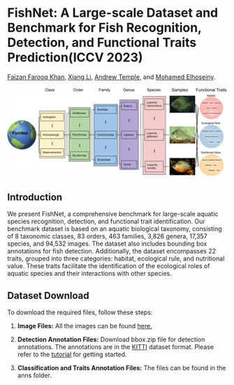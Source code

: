# FishNet: A Large-scale Dataset and Benchmark for Fish Recognition, Detection, and Functional Traits Prediction(ICCV 2023)

[Faizan Farooq Khan](https://faixan-khan.github.io/), [Xiang Li](https://xiangli.ac.cn/), [Andrew Temple](https://reefecology.kaust.edu.sa/people/details/andrew-temple),  and [Mohamed Elhoseiny](https://www.mohamed-elhoseiny.com/). 



[![demo](images/teaser-1.png)](https://fishnet-2023.github.io/)


## Introduction

We present FishNet, a comprehensive benchmark for large-scale aquatic species recognition, detection, and functional trait identification. Our benchmark dataset is based on an aquatic biological taxonomy, consisting of 8 taxonomic classes, 83 orders, 463 families, 3,826 genera, 17,357 species, and 94,532 images. The dataset also includes bounding box annotations for fish detection. Additionally, the dataset encompasses 22 traits, grouped into three categories: habitat, ecological rule, and nutritional value. These traits facilitate the identification of the ecological roles of aquatic species and their interactions with other species.


## Dataset Download

To download the required files, follow these steps:



1. **Image Files:**
   All the images can be found [here.](https://drive.google.com/file/d/1mqLoap9QIVGYaPJ7T_KSBfLxJOg2yFY3/view?usp=sharing)

3. **Detection Annotation Files:**
   Download bbox.zip file for detection annotations. The annotations are in the [KITTI](https://www.cvlibs.net/datasets/kitti/eval_object.php?obj_benchmark=3d) dataset format.
   Please refer to the [tutorial](https://github.com/xy-guo/mmdetection_kitti/blob/dev/demo/MMDet_Tutorial.ipynb) for getting started.
2. **Classification and Traits Annotation Files:**
   The files can be found in the anns folder.

